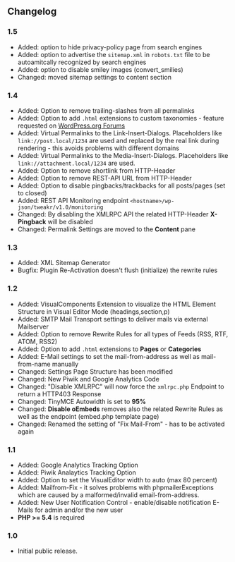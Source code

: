 ## Changelog ##

### 1.5 ###
* Added: option to hide privacy-policy page from search engines
* Added: option to advertise the `sitemap.xml` in `robots.txt` file to be autoamitcally recognized by search engines
* Added: option to disable smiley images (convert_smilies)
* Changed: moved sitemap settings to content section


### 1.4 ###
* Added: Option to remove trailing-slashes from all permalinks
* Added: Option to add `.html` extensions to custom taxonomies - feature requested on [WordPress.org Forums](https://wordpress.org/support/topic/add-html-to-custom-taxonomies-categories/)
* Added: Virtual Permalinks to the Link-Insert-Dialogs. Placeholders like `link://post.local/1234` are used and replaced by the real link during rendering - this avoids problems with different domains
* Added: Virtual Permalinks to the Media-Insert-Dialogs. Placeholders like `link://attachment.local/1234` are used.
* Added: Option to remove shortlink from HTTP-Header
* Added: Option to remove REST-API URL from HTTP-Header
* Added: Option to disable pingbacks/trackbacks for all posts/pages (set to closed)
* Added: REST API Monitoring endpoint `<hostname>/wp-json/tweakr/v1.0/monitoring`
* Changed: By disabling the XMLRPC API the related HTTP-Header **X-Pingback** will be disabled
* Changed: Permalink Settings are moved to the **Content** pane

### 1.3 ###
* Added: XML Sitemap Generator
* Bugfix: Plugin Re-Activation doesn't flush (initialize) the rewrite rules

### 1.2 ###
* Added: VisualComponents Extension to visualize the HTML Element Structure in Visual Editor Mode (headings,section,p)
* Added: SMTP Mail Transport settings to deliver mails via external Mailserver
* Added: Option to remove Rewrite Rules for all types of Feeds (RSS, RTF, ATOM, RSS2)
* Added: Option to add `.html` extensions to **Pages** or **Categories**
* Added: E-Mail settings to set the mail-from-address as well as mail-from-name manually
* Changed: Settings Page Structure has been modified
* Changed: New Piwik and Google Analytics Code
* Changed: "Disable XMLRPC" will now force the `xmlrpc.php` Endpoint to return a HTTP403 Response
* Changed: TinyMCE Autowidth is set to **95%**
* Changed: **Disable oEmbeds** removes also the related Rewrite Rules as well as the endpoint (embed.php template page)
* Changed: Renamed the setting of "Fix Mail-From" - has to be activated again

### 1.1 ###
* Added: Google Analytics Tracking Option
* Added: Piwik Analaytics Tracking Option
* Added: Option to set the VisualEditor width to auto (max 80 percent)
* Added: Mailfrom-Fix - it solves problems with phpmailerExceptions which are caused by a malformed/invalid email-from-address.
* Added: New User Notification Control - enable/disable notification E-Mails for admin and/or the new user
* **PHP >= 5.4** is required

### 1.0 ###
* Initial public release.